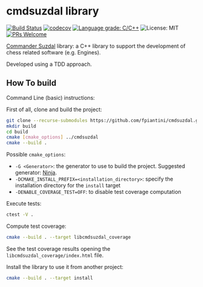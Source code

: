 # cmdsuzdal library

[![Build Status](https://travis-ci.org/fpiantini/cmdsuzdal.svg?branch=main)](https://travis-ci.org/fpiantini/cmdsuzdal)
[![codecov](https://codecov.io/gh/fpiantini/cmdsuzdal/branch/main/graph/badge.svg?token=O6Y4AK3L9K)](https://codecov.io/gh/fpiantini/cmdsuzdal)
[![Language grade: C/C++](https://img.shields.io/lgtm/grade/cpp/g/fpiantini/cmdsuzdal.svg?logo=lgtm&logoWidth=18)](https://lgtm.com/projects/g/fpiantini/cmdsuzdal/context:cpp)
![License: MIT](https://img.shields.io/badge/License-MIT-blue.svg)
[![PRs Welcome](https://img.shields.io/badge/PRs-welcome-blue.svg?style=rounded)](http://makeapullrequest.com)


[Commander Suzdal] library: a C++ library to support the development of chess related software (e.g. Engines).

Developed using a TDD approach.

## How To build

Command Line (basic) instructions:

First of all, clone and build the project:

```bash
git clone --recurse-submodules https://github.com/fpiantini/cmdsuzdal.git
mkdir build
cd build
cmake [cmake_options] ../cmdsuzdal
cmake --build .
```

Possible `cmake_options`:

 - `-G <Generator>`: the generator to use to build the project. Suggested generator: [Ninja].
 - `-DCMAKE_INSTALL_PREFIX=<installation_directory>`: specify the installation directory for the `install` target
- `-DENABLE_COVERAGE_TEST=OFF`: to disable test coverage computation

Execute tests:
```bash
ctest -V .
```

Compute test coverage:
```bash
cmake --build . --target libcmdsuzdal_coverage
```

See the test coverage results opening the `libcmdsuzdal_coverage/index.html` file.

Install the library to use it from another project:
```bash
cmake --build . --target install
```


[Commander Suzdal]: https://www.fadedpage.com/showbook.php?pid=20170826
[Ninja]: https://ninja-build.org/
